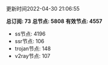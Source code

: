 更新时间2022-04-30 21:06:55

**总订阅: 73**
**总节点: 5808**
**有效节点: 4557**
- ss节点: 4196
- ssr节点: 106
- trojan节点: 148
- v2ray节点: 107
